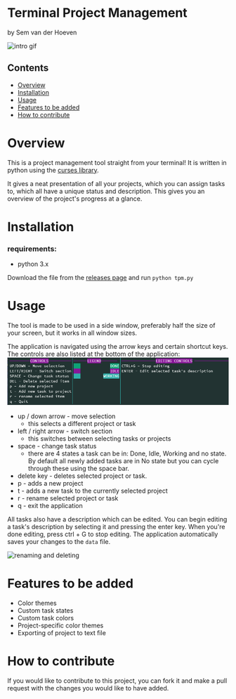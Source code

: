 # Terminal Project Management
by Sem van der Hoeven

![intro gif](img/1.gif)

## Contents

- [Overview](#Overview)
- [Installation](#Installation)
- [Usage](#Usage)
- [Features to be added](#Features-to-be-added)
- [How to contribute](#How-to-contribute)

# Overview
This is a project management tool straight from your terminal!
It is written in python using the [curses library](https://docs.python.org/3/library/curses.html).

It gives a neat presentation of all your projects, which you can assign tasks to, which all have a unique status and description. This gives you an overview of the project's progress at a glance.

# Installation

### requirements:
- python 3.x

Download the file from the [releases page](https://github.com/SemvdH/terminal-project-management/releases) and run `python tpm.py`

# Usage
The tool is made to be used in a side window, preferably half the size of your screen, but it works in all 
window sizes.

The application is navigated using the arrow keys and certain shortcut keys. The controls are also listed at the bottom of the application:
![controls image](img/controls.png)
     
 - up / down arrow - move selection
    - this selects a different project or task
 - left / right arrow - switch section
    - this switches between selecting tasks or projects
 - space - change task status
    - there are 4 states a task can be in: Done, Idle, Working and no state. By default all newly added tasks are in No state but you can cycle through these using the space bar.
 - delete key - deletes selected project or task.
 - p - adds a new project
 - t - adds a new task to the currently selected project
 - r - rename selected project or task
 - q - exit the application

All tasks also have a description which can be edited. You can begin editing a task's description by selecting it and pressing the enter key. When you're done editing, press ctrl + G to stop editing. The application automatically saves your changes to the `data` file.

![renaming and deleting](img/2.gif)

# Features to be added
- Color themes
- Custom task states
- Custom task colors
- Project-specific color themes
- Exporting of project to text file

# How to contribute
If you would like to contribute to this project, you can fork it and make a pull request with the changes you would like to have added.